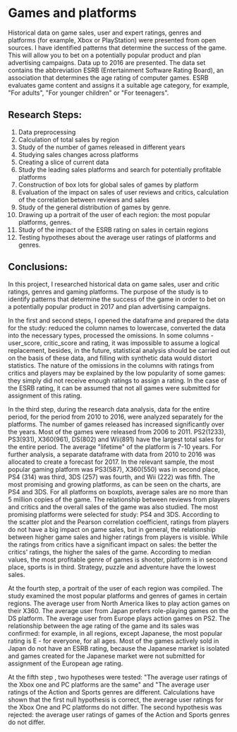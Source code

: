 # Games and platforms
Historical data on game sales, user and expert ratings, genres and platforms (for example, Xbox or PlayStation) were presented from open sources. I have identified patterns that determine the success of the game. This will allow you to bet on a potentially popular product and plan advertising campaigns.
Data up to 2016 are presented.
The data set contains the abbreviation ESRB (Entertainment Software Rating Board), an association that determines the age rating of computer games. ESRB evaluates game content and assigns it a suitable age category, for example, "For adults", "For younger children" or "For teenagers".

## Research Steps:

1. Data preprocessing
2. Calculation of total sales by region
3. Study of the number of games released in different years
4. Studying sales changes across platforms
5. Creating a slice of current data
6. Study the leading sales platforms and search for potentially profitable platforms 
7. Construction of box lots for global sales of games by platform
8. Evaluation of the impact on sales of user reviews and critics, calculation of the correlation between reviews and sales
9. Study of the general distribution of games by genre.
10. Drawing up a portrait of the user of each region: the most popular platforms, genres.
11. Study of the impact of the ESRB rating on sales in certain regions
12. Testing hypotheses about the average user ratings of platforms and genres. 

## Conclusions:

In this project, I researched historical data on game sales, user and critic ratings, genres and gaming platforms. The purpose of the study is to identify patterns that determine the success of the game in order to bet on a potentially popular product in 2017 and plan advertising campaigns.

In the first and second steps, I opened the dataframe and prepared the data for the study: reduced the column names to lowercase, converted the data into the necessary types, processed the omissions. In some columns - user_score, critic_score and rating, it was impossible to assume a logical replacement, besides, in the future, statistical analysis should be carried out on the basis of these data, and filling with synthetic data would distort statistics. The nature of the omissions in the columns with ratings from critics and players may be explained by the low popularity of some games: they simply did not receive enough ratings to assign a rating. In the case of the ESRB rating, it can be assumed that not all games were submitted for assignment of this rating.

In the third step, during the research data analysis, data for the entire period, for the period from 2010 to 2016, were analyzed separately for the platforms. The number of games released has increased significantly over the years. Most of the games were released from 2006 to 2011. PS2(1233), PS3(931), X360(961), DS(802) and Wii(891) have the largest total sales for the entire period. The average "lifetime" of the platform is 7-10 years. For further analysis, a separate dataframe with data from 2010 to 2016 was allocated to create a forecast for 2017. In the relevant sample, the most popular gaming platform was PS3(587), X360(550) was in second place, PS4 (314) was third, 3DS (257) was fourth, and Wii (222) was fifth. The most promising and growing platforms, as can be seen on the charts, are PS4 and 3DS. For all platforms on boxplots, average sales are no more than 5 million copies of the game. The relationship between reviews from players and critics and the overall sales of the game was also studied. The most promising platforms were selected for study: PS4 and 3DS. According to the scatter plot and the Pearson correlation coefficient, ratings from players do not have a big impact on game sales, but in general, the relationship between higher game sales and higher ratings from players is visible. While the ratings from critics have a significant impact on sales: the better the critics' ratings, the higher the sales of the game. According to median values, the most profitable genre of games is shooter, platform is in second place, sports is in third. Strategy, puzzle and adventure have the lowest sales.

At the fourth step, a portrait of the user of each region was compiled. The study examined the most popular platforms and genres of games in certain regions. The average user from North America likes to play action games on their X360. The average user from Japan prefers role-playing games on the DS platform. The average user from Europe plays action games on PS2. The relationship between the age rating of the game and its sales was confirmed: for example, in all regions, except Japanese, the most popular rating is E - for everyone, for all ages. Most of the games actively sold in Japan do not have an ESRB rating, because the Japanese market is isolated and games created for the Japanese market were not submitted for assignment of the European age rating.

At the fifth step , two hypotheses were tested: "The average user ratings of the Xbox one and PC platforms are the same" and "The average user ratings of the Action and Sports genres are different. Calculations have shown that the first null hypothesis is correct, the average user ratings for the Xbox One and PC platforms do not differ. The second hypothesis was rejected: the average user ratings of games of the Action and Sports genres do not differ.
